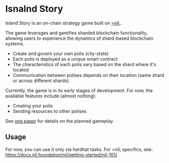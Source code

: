 # Isnalnd Story

Island Story is an on-chain strategy game built on [=nil;](https://nil.foundation).

The game leverages and gamifies sharded blockchain functionality, allowing users to experience the dynamics of shard-based blockchain systems.

* Create and govern your own polis (city-state)
* Each polis is deployed as a unique smart contract
* The characteristics of each polis vary based on the shard where it's located
* Communication between polises depends on their location (same shard or across different shards)

Currently, the game is in its early stages of development. For now, the available features include (almost nothing):
* Creating your polis
* Sending resources to other polises

See [one pager](./docs/one-pager.md) for details on the planned gameplay. 

## Usage

For now, you can use it only via hardhat tasks.
For =nil; specifics, see: https://docs.nil.foundation/nil/getting-started/nil-101/.